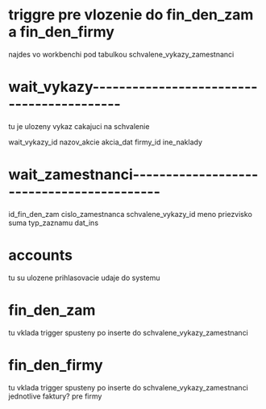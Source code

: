 # triggre pre vlozenie do fin_den_zam a fin_den_firmy
najdes vo workbenchi pod tabulkou schvalene_vykazy_zamestnanci


# wait_vykazy------------------------------------------
tu je ulozeny vykaz cakajuci na schvalenie

wait_vykazy_id
nazov_akcie
akcia_dat
firmy_id
ine_naklady

# wait_zamestnanci------------------------------------------
id_fin_den_zam
cislo_zamestnanca
schvalene_vykazy_id
meno
priezvisko
suma
typ_zaznamu
dat_ins

# accounts
tu su ulozene prihlasovacie udaje do systemu

# fin_den_zam
tu vklada trigger spusteny po inserte do schvalene_vykazy_zamestnanci

# fin_den_firmy
tu vklada trigger spusteny po inserte do schvalene_vykazy_zamestnanci
jednotlive faktury? pre firmy